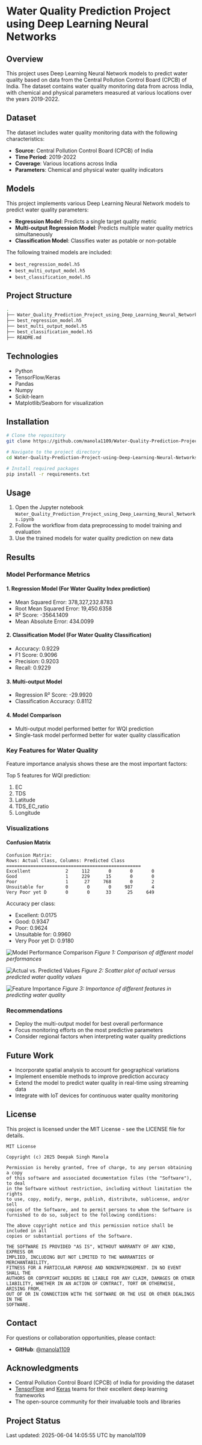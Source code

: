# Water Quality Prediction Project using Deep Learning Neural Networks

## Overview
This project uses Deep Learning Neural Network models to predict water quality based on data from the Central Pollution Control Board (CPCB) of India. The dataset contains water quality monitoring data from across India, with chemical and physical parameters measured at various locations over the years 2019-2022.

## Dataset
The dataset includes water quality monitoring data with the following characteristics:
- **Source**: Central Pollution Control Board (CPCB) of India
- **Time Period**: 2019-2022
- **Coverage**: Various locations across India
- **Parameters**: Chemical and physical water quality indicators

## Models
This project implements various Deep Learning Neural Network models to predict water quality parameters:
- **Regression Model**: Predicts a single target quality metric
- **Multi-output Regression Model**: Predicts multiple water quality metrics simultaneously
- **Classification Model**: Classifies water as potable or non-potable

The following trained models are included:
- `best_regression_model.h5`
- `best_multi_output_model.h5`
- `best_classification_model.h5`

## Project Structure
```bash
.
├── Water_Quality_Prediction_Project_using_Deep_Learning_Neural_Networks.ipynb
├── best_regression_model.h5
├── best_multi_output_model.h5
├── best_classification_model.h5
├── README.md
```

## Technologies
- Python
- TensorFlow/Keras
- Pandas
- Numpy
- Scikit-learn
- Matplotlib/Seaborn for visualization

## Installation
```bash
# Clone the repository
git clone https://github.com/manola1109/Water-Quality-Prediction-Project-using-Deep-Learning-Neural-Networks.git

# Navigate to the project directory
cd Water-Quality-Prediction-Project-using-Deep-Learning-Neural-Networks

# Install required packages
pip install -r requirements.txt
```

## Usage
1. Open the Jupyter notebook `Water_Quality_Prediction_Project_using_Deep_Learning_Neural_Networks.ipynb`
2. Follow the workflow from data preprocessing to model training and evaluation
3. Use the trained models for water quality prediction on new data

## Results

### Model Performance Metrics

#### 1. Regression Model (For Water Quality Index prediction)
- Mean Squared Error: 378,327,232.8783
- Root Mean Squared Error: 19,450.6358
- R² Score: -3564.1409
- Mean Absolute Error: 434.0099

#### 2. Classification Model (For Water Quality Classification)
- Accuracy: 0.9229
- F1 Score: 0.9096
- Precision: 0.9203
- Recall: 0.9229

#### 3. Multi-output Model
- Regression R² Score: -29.9920
- Classification Accuracy: 0.8112

#### 4. Model Comparison
- Multi-output model performed better for WQI prediction
- Single-task model performed better for water quality classification

### Key Features for Water Quality
Feature importance analysis shows these are the most important factors:

Top 5 features for WQI prediction:
1. EC
2. TDS
3. Latitude
4. TDS_EC_ratio
5. Longitude

### Visualizations

#### Confusion Matrix
```
Confusion Matrix:
Rows: Actual Class, Columns: Predicted Class
==================================================
Excellent             2     112       0       0       0
Good                  1     229      15       0       0
Poor                  1      27     768       0       2
Unsuitable for        0       0       0     987       4
Very Poor yet D       0       0      33      25     649
```

Accuracy per class:
- Excellent: 0.0175
- Good: 0.9347
- Poor: 0.9624
- Unsuitable for: 0.9960
- Very Poor yet D: 0.9180

![Model Performance Comparison](images/model_comparison.png)
*Figure 1: Comparison of different model performances*

![Actual vs. Predicted Values](images/actual_vs_predicted.png)
*Figure 2: Scatter plot of actual versus predicted water quality values*

![Feature Importance](images/feature_importance.png)
*Figure 3: Importance of different features in predicting water quality*

### Recommendations
- Deploy the multi-output model for best overall performance
- Focus monitoring efforts on the most predictive parameters
- Consider regional factors when interpreting water quality predictions

## Future Work
- Incorporate spatial analysis to account for geographical variations
- Implement ensemble methods to improve prediction accuracy
- Extend the model to predict water quality in real-time using streaming data
- Integrate with IoT devices for continuous water quality monitoring

## License
This project is licensed under the MIT License - see the LICENSE file for details.

```
MIT License

Copyright (c) 2025 Deepak Singh Manola

Permission is hereby granted, free of charge, to any person obtaining a copy
of this software and associated documentation files (the "Software"), to deal
in the Software without restriction, including without limitation the rights
to use, copy, modify, merge, publish, distribute, sublicense, and/or sell
copies of the Software, and to permit persons to whom the Software is
furnished to do so, subject to the following conditions:

The above copyright notice and this permission notice shall be included in all
copies or substantial portions of the Software.

THE SOFTWARE IS PROVIDED "AS IS", WITHOUT WARRANTY OF ANY KIND, EXPRESS OR
IMPLIED, INCLUDING BUT NOT LIMITED TO THE WARRANTIES OF MERCHANTABILITY,
FITNESS FOR A PARTICULAR PURPOSE AND NONINFRINGEMENT. IN NO EVENT SHALL THE
AUTHORS OR COPYRIGHT HOLDERS BE LIABLE FOR ANY CLAIM, DAMAGES OR OTHER
LIABILITY, WHETHER IN AN ACTION OF CONTRACT, TORT OR OTHERWISE, ARISING FROM,
OUT OF OR IN CONNECTION WITH THE SOFTWARE OR THE USE OR OTHER DEALINGS IN THE
SOFTWARE.
```

## Contact
For questions or collaboration opportunities, please contact:
- **GitHub**: [@manola1109](https://github.com/manola1109)

## Acknowledgments
- Central Pollution Control Board (CPCB) of India for providing the dataset
- [TensorFlow](https://www.tensorflow.org/) and [Keras](https://keras.io/) teams for their excellent deep learning frameworks
- The open-source community for their invaluable tools and libraries

## Project Status
Last updated: 2025-06-04 14:05:55 UTC by manola1109
